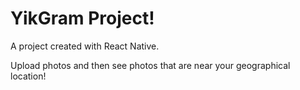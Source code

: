 # YikGram Project!

A project created with React Native.

Upload photos and then see photos that are near your geographical location! 
